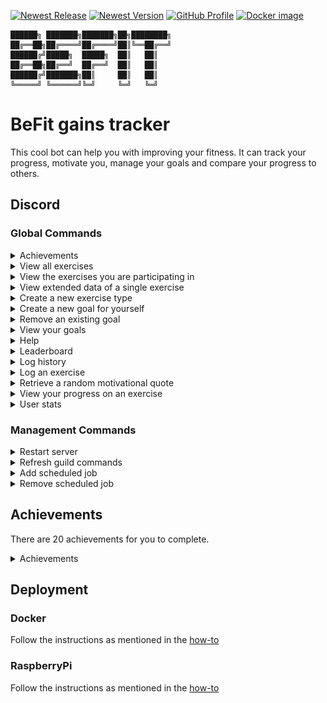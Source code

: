 [![Newest Release](https://img.shields.io/github/v/release/jordybronowicki37/befit-bot?style=for-the-badge&logo=github&logoColor=fff&labelColor=555&color=94398d)](https://github.com/jordybronowicki37/befit-bot/releases)
[![Newest Version](https://img.shields.io/github/v/tag/jordybronowicki37/befit-bot?style=for-the-badge&logo=github&logoColor=fff&labelColor=555&color=94398d)](https://github.com/jordybronowicki37/befit-bot/tags)
[![GitHub Profile](https://img.shields.io/static/v1.svg?color=94398d&labelColor=555555&logoColor=ffffff&style=for-the-badge&label=jordybronowicki37&message=GitHub&logo=github)](https://github.com/jordybronowicki37)
[![Docker image](https://img.shields.io/static/v1.svg?color=94398d&labelColor=555555&logoColor=ffffff&style=for-the-badge&label=Docker&message=latest&logo=docker)](https://github.com/jordybronowicki37/befit-bot/pkgs/container/befit)

```
██████╗ ███████╗███████╗██╗████████╗
██╔══██╗██╔════╝██╔════╝██║╚══██╔══╝
██████╔╝█████╗  █████╗  ██║   ██║   
██╔══██╗██╔══╝  ██╔══╝  ██║   ██║   
██████╔╝███████╗██║     ██║   ██║   
╚═════╝ ╚══════╝╚═╝     ╚═╝   ╚═╝   
```

# BeFit gains tracker
This cool bot can help you with improving your fitness. It can track your progress, motivate you, manage your goals and compare your progress to others.

## Discord
### Global Commands
<details>
  <summary>Achievements</summary>
  
  >Format: `/achievements` \
  >Example: \
  >![All exercises command response example](docs/examples/achievementsCommandExample.png)
  
</details>

<details>
  <summary>View all exercises</summary>
  
  >Format: `/exercises view all` \
  >Example: \
  >![All exercises command response example](docs/examples/allExercisesCommandExample.png)
  
</details>

<details>
  <summary>View the exercises you are participating in</summary>
  
  >Format: `/exercises view my` \
  >Example: \
  >![My exercises command response example](docs/examples/myExercisesCommandExample.png)
  
</details>

<details>
  <summary>View extended data of a single exercise</summary>
  
  >Format: `/exercises view one {exercise-name}` \
  >Example: \
  >![One exercise command response example](docs/examples/oneExercisesCommandExample.png)

</details>

<details>
  <summary>Create a new exercise type</summary>
  
  >Format: `/exercises create {name} {measurement-type} {goal-direction}` \
  >Example: \
  >![Create exercise command response example](docs/examples/createExerciseCommandExample.png)

</details>

<details>
  <summary>Create a new goal for yourself</summary>
  
  >Format: `/goals add {exercise-name} {amount}` \
  >Example: \
  >![Create goal command response example](docs/examples/addGoalCommandExample.png)

</details>

<details>
  <summary>Remove an existing goal</summary>
  
  >Format: `/goals remove {goal}`

</details>

<details>
  <summary>View your goals</summary>
  
  >Format: `/goals view` \
  >Example: \
  >![View goals command response example](docs/examples/viewGoalsCommandExample.png)

</details>

<details>
  <summary>Help</summary>
  
  >Format: `/help` \
  >Example: \
  >![Help command response example](docs/examples/helpCommandExample.png)

</details>

<details>
  <summary>Leaderboard</summary>
  
  >Format: `/leaderboard` \
  >Example: \
  >![Leaderboard command response example](docs/examples/leaderboardCommandExample.png)

</details>

<details>
  <summary>Log history</summary>
  
  >Format: `/history` \
  >Example: \
  >![History command response example](docs/examples/historyCommandExample.png)

</details>

<details>
  <summary>Log an exercise</summary>
  
  >Format: `/log {exercise-name} {amount}` \
  >Example: \
  >![Log command response example](docs/examples/logCommandExample.png)

</details>

<details>
  <summary>Retrieve a random motivational quote</summary>
  
  >Format: `/motivation` \
  >Example: \
  >![Motivation command response example](docs/examples/motivationCommandExample.png)

</details>

<details>
  <summary>View your progress on an exercise</summary>
  
  >Format: `/progress {exercise-name} ?{view-mode}` \
  >Example: \
  >![Progress command response example](docs/examples/progressCommandExample.png)

</details>

<details>
  <summary>User stats</summary>

  >Format: `/stats` \
  >Example: \
  >![Stats command response example](docs/examples/statsCommandExample.png)

</details>

### Management Commands
<details>
  <summary>Restart server</summary>

  >Format: `/management restart`

</details>

<details>
  <summary>Refresh guild commands</summary>

  >Format: `/management refresh`

</details>

<details>
  <summary>Add scheduled job</summary>

  >Format: `/management jobs add {channel-id} {job-type} {cron-expression} ?{timezone-id}`

</details>

<details>
  <summary>Remove scheduled job</summary>

  >Format: `/management jobs remove {scheduled-job}`

</details>

## Achievements
There are 20 achievements for you to complete.

<details>
  <summary>Achievements</summary>

  > ![Achievements](docs/achievements.png)
  > 
  > | Icon                                                                          | Title                   | Description                                                                               | Difficulty |
  > |-------------------------------------------------------------------------------|-------------------------|-------------------------------------------------------------------------------------------|------------|
  > | ![Achievement icon](backend/src/main/resources/achievement-icons/icon-03.png) | Heart monitor           | Log an exercise which uses bpm as a measurement.                                          | EASY       |
  > | ![Achievement icon](backend/src/main/resources/achievement-icons/icon-17.png) | Lets get healthy        | Create your first log.                                                                    | EASY       |
  > | ![Achievement icon](backend/src/main/resources/achievement-icons/icon-12.png) | Reach your potential    | Complete a goal.                                                                          | EASY       |
  > | ![Achievement icon](backend/src/main/resources/achievement-icons/icon-19.png) | Cardio enthusiast       | Do any exercise for 30 minutes.                                                           | MEDIUM     |
  > | ![Achievement icon](backend/src/main/resources/achievement-icons/icon-08.png) | Done for today          | Create 10 logs on a single day.                                                           | MEDIUM     |
  > | ![Achievement icon](backend/src/main/resources/achievement-icons/icon-07.png) | Full workout            | Within 24h log an exercise for the following categories: weight, time and distance based. | MEDIUM     |
  > | ![Achievement icon](backend/src/main/resources/achievement-icons/icon-09.png) | Keep on stacking        | Have 5 concurrent logs of a single exercise that keep increasing.                         | MEDIUM     |
  > | ![Achievement icon](backend/src/main/resources/achievement-icons/icon-20.png) | Love to lift            | Lift something weighing more than 50kg for 3 days in a row.                               | MEDIUM     |
  > | ![Achievement icon](backend/src/main/resources/achievement-icons/icon-04.png) | On a roll               | Log an exercise 4 days in a row.                                                          | MEDIUM     |
  > | ![Achievement icon](backend/src/main/resources/achievement-icons/icon-11.png) | On the bench            | Add 5 logs to a single session.                                                           | MEDIUM     |
  > | ![Achievement icon](backend/src/main/resources/achievement-icons/icon-16.png) | The right mindset       | Set 5 goals and complete these within a month.                                            | MEDIUM     |
  > | ![Achievement icon](backend/src/main/resources/achievement-icons/icon-05.png) | Think about your health | Log an exercise that burns 200 calories.                                                  | MEDIUM     |
  > | ![Achievement icon](backend/src/main/resources/achievement-icons/icon-18.png) | Feels like home         | Log an exercise 10 days in a row.                                                         | HARD       |
  > | ![Achievement icon](backend/src/main/resources/achievement-icons/icon-13.png) | Lets go places          | Reach a distance on any exercise of 20km.                                                 | HARD       |
  > | ![Achievement icon](backend/src/main/resources/achievement-icons/icon-14.png) | Show off                | Reach the first place on an exercise leaderboard that has at least 6 participants.        | HARD       |
  > | ![Achievement icon](backend/src/main/resources/achievement-icons/icon-15.png) | The goat                | Create a total of 100 logs.                                                               | HARD       |
  > | ![Achievement icon](backend/src/main/resources/achievement-icons/icon-06.png) | The hulk                | Lift something weighing more than 100kg.                                                  | HARD       |
  > | ![Achievement icon](backend/src/main/resources/achievement-icons/icon-01.png) | Bodybuilder             | Add 10 logs to a single session.                                                          | IMPOSSIBLE |
  > | ![Achievement icon](backend/src/main/resources/achievement-icons/icon-02.png) | Like a marathon         | Reach a distance on any exercise of 42km.                                                 | IMPOSSIBLE |
  > | ![Achievement icon](backend/src/main/resources/achievement-icons/icon-10.png) | Serious dedication      | Create logs each day for an entire month.                                                 | IMPOSSIBLE |

</details>

## Deployment
### Docker
Follow the instructions as mentioned in the [how-to](docs/how-to-run-on-docker.md)

### RaspberryPi
Follow the instructions as mentioned in the [how-to](docs/how-to-run-on-raspberrypi-using-docker.md)
